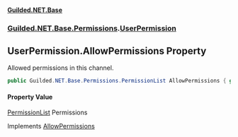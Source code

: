 
#### [Guilded.NET.Base](Guilded_NET_Base 'Guilded_NET_Base')
### [Guilded.NET.Base.Permissions](Guilded_NET_Base#Guilded_NET_Base_Permissions 'Guilded.NET.Base.Permissions').[UserPermission](UserPermission 'Guilded.NET.Base.Permissions.UserPermission')
## UserPermission.AllowPermissions Property
Allowed permissions in this channel.  
```csharp
public Guilded.NET.Base.Permissions.PermissionList AllowPermissions { get; set; }
```

#### Property Value
[PermissionList](PermissionList 'Guilded.NET.Base.Permissions.PermissionList')
Permissions

Implements [AllowPermissions](IPermission_AllowPermissions 'Guilded.NET.Base.Permissions.IPermission.AllowPermissions')  
